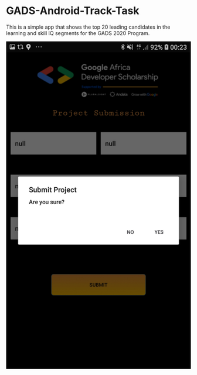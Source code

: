 # GADS-Android-Track-Task
This is a simple app that shows the top 20 leading candidates in the learning and skill IQ segments for the GADS 2020 Program.

![Confirm Submission](GADS_Screenshots/confirmation.jpg)
